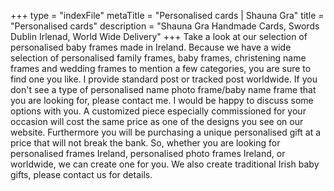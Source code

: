 +++
type = "indexFile"
metaTitle = "Personalised cards | Shauna Gra"
title = "Personalised cards"
description = "Shauna Gra Handmade Cards, Swords Dublin Irlenad, World Wide Delivery"
+++
Take a look at our selection of personalised baby frames made in Ireland. Because we have a wide selection of personalised family frames, baby frames, christening name frames and wedding frames to mention a few categories, you are sure to find one you like. I provide standard post or tracked post worldwide. If you don't see a type of personalised name photo frame/baby name frame that you are looking for, please contact me. I would be happy to discuss some options with you. A customized piece especially commissioned for your occasion will cost the same price as one of the designs you see on our website. Furthermore you will be purchasing a unique personalised gift at a price that will not break the bank. So, whether you are looking for personalised frames Ireland, personalised photo frames Ireland, or worldwide, we can create one for you. We also create traditional Irish baby gifts, please contact us for details.

